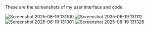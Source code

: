 These are the screenshots of my user interface and code 

![Screenshot 2025-06-19 131100](https://github.com/user-attachments/assets/f50b1b07-4409-430b-9b96-b271bba7fc20)
![Screenshot 2025-06-19 131112](https://github.com/user-attachments/assets/aa828323-50d4-40ff-85a3-98387a34293a)
![Screenshot 2025-06-19 131301](https://github.com/user-attachments/assets/8c72ad84-9507-4c20-b17c-f146eae8b341)
![Screenshot 2025-06-19 131326](https://github.com/user-attachments/assets/4dc80ba5-9625-4928-bfdf-d070d26eee43)
